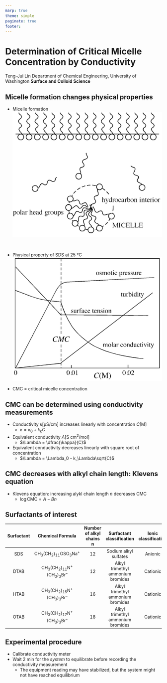 ```yaml
---
marp: true
theme: simple
paginate: true
footer:
---
```


<!-- headingDivider: 2 -->
<!-- _class: cover -->
# Determination of Critical Micelle Concentration by Conductivity

Teng-Jui Lin
Department of Chemical Engineering, University of Washington
**Surface and Colloid Science**

## Micelle formation changes physical properties
<!-- _class: twocol -->

- Micelle formation
![width:550px](micelle-formation.png)

&nbsp;

- Physical property of SDS at 25 °C
![width:550px](cmc-changes-physical-properties.png)

- CMC = critical micelle concentration

## CMC can be determined using conductivity measurements

- Conductivity $\kappa [\mathrm{\mu S/cm}]$ increases linearly with concentration $C [\mathrm{M}]$
  - $\kappa = \kappa_0 + k_\kappa C$
- Equivalent conductivity $\Lambda [\mathrm{S \ cm^2 / mol}]$
  - $\Lambda = \dfrac{\kappa}{C}$
- Equivalent conductivity decreases linearly with square root of concentration
  - $\Lambda = \Lambda_0 - k_\Lambda\sqrt{C}$

## CMC decreases with alkyl chain length: Klevens equation

- Klevens equation: increasing alykl chain length $n$ decreases CMC
  - $\log\mathrm{CMC} = A - Bn$

## Surfactants of interest

|Surfactant|Chemical Formula|Number of alkyl chains n|Surfactant classification|Ionic classification|
|:-:|:-:|:-:|:-:|:-:|
|SDS|$\mathrm{CH_3(CH_2)_{11}OSO_3Na^+}$|12|Sodium alkyl sulfates|Anionic|
|DTAB|$\mathrm{CH_3(CH_2)_{11}N^+(CH_3)_3Br^–}$|12|Alkyl trimethyl ammonium bromides|Cationic|
|HTAB|$\mathrm{CH_3(CH_2)_{15}N^+(CH_3)_3Br^–}$|16|Alkyl trimethyl ammonium bromides|Cationic|
|OTAB|$\mathrm{CH_3(CH_2)_{17}N^+(CH_3)_3Br^–}$|18|Alkyl trimethyl ammonium bromides|Cationic|

## Experimental procedure

- Calibrate conductivity meter
- Wait 2 min for the *system* to equilibrate before recording the conductivity measurement
  - The equipment reading may have stabilized, but the system might not have reached equilibrium